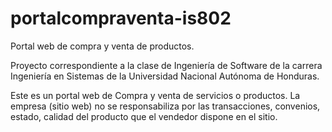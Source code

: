 # portalcompraventa-is802
Portal web de compra y venta de productos.

Proyecto correspondiente a la clase de Ingeniería de Software de la carrera Ingeniería en Sistemas de la Universidad Nacional Autónoma de Honduras. 

Este es un portal web de Compra y venta de servicios o productos. 
La empresa (sitio web) no se responsabiliza por las transacciones, convenios, estado, calidad del producto que el vendedor dispone en el sitio. 
